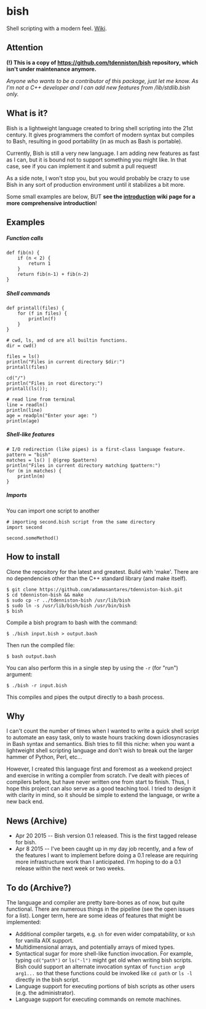 # bish

Shell scripting with a modern feel. [Wiki](https://github.com/adamasantares/tdenniston-bish/wiki/Bish-Wiki).

## Attention

**(!) This is a copy of https://github.com/tdenniston/bish repository, which isn't under maintenance anymore.**

*Anyone who wants to be a contributor of this package, just let me know. As I'm not a C++ developer and I can add new features from /lib/stdlib.bish only.*

## What is it?

Bish is a lightweight language created to bring shell scripting into the 21st century. It gives programmers the comfort of modern syntax but compiles to Bash, resulting in good portability (in as much as Bash is portable).

Currently, Bish is still a very new language. I am adding new features as fast as I can, but it is bound not to support something you might like. In that case, see if you can implement it and submit a pull request!

As a side note, I won't stop you, but you would probably be crazy to use Bish in any sort of production environment until it stabilizes a bit more.

Some small examples are below, BUT **see the [introduction](https://github.com/adamasantares/tdenniston-bish/wiki/Bish-Wiki) wiki page for a more comprehensive introduction**!

## Examples

##### Function calls

```
def fib(n) {
    if (n < 2) {
        return 1
    }
    return fib(n-1) + fib(n-2)
}
```

##### Shell commands

```
def printall(files) {
    for (f in files) {
        println(f)
    }
}

# cwd, ls, and cd are all builtin functions.
dir = cwd()

files = ls()
println("Files in current directory $dir:")
printall(files)

cd("/")
println("Files in root directory:")
printall(ls());

# read line from terminal
line = readln()
println(line)
age = readpln("Enter your age: ")
println(age)
```

##### Shell-like features

```
# I/O redirection (like pipes) is a first-class language feature.
pattern = "bish"
matches = ls() | @(grep $pattern)
println("Files in current directory matching $pattern:")
for (m in matches) {
    println(m)
}
```

##### Imports

You can import one script to another

```
# importing second.bish script from the same directory
import second

second.someMethod()
```

## How to install

Сlone the repository for the latest and greatest.
Build with 'make'. There are no dependencies other than the C++ standard library (and make itself).

```
$ git clone https://github.com/adamasantares/tdenniston-bish.git
$ cd tdenniston-bish && make
$ sudo cp -r ../tdenniston-bish /usr/lib/bish
$ sudo ln -s /usr/lib/bish/bish /usr/bin/bish
$ bish
```

Compile a bish program to bash with the command:

```
$ ./bish input.bish > output.bash
```

Then run the compiled file:

```
$ bash output.bash
```

You can also perform this in a single step by using the `-r` (for "run") argument:

```
$ ./bish -r input.bish
```

This compiles and pipes the output directly to a bash process.

## Why

I can't count the number of times when I wanted to write a quick shell script to automate an easy task, only to waste hours tracking down idiosyncrasies in Bash syntax and semantics. Bish tries to fill this niche: when you want a lightweight shell scripting language and don't wish to break out the larger hammer of Python, Perl, etc...

However, I created this language first and foremost as a weekend project and exercise in writing a compiler from scratch. I've dealt with pieces of compilers before, but have never written one from start to finish. Thus, I hope this project can also serve as a good teaching tool. I tried to design it with clarity in mind, so it should be simple to extend the language, or write a new back end.

## News (Archive)

* Apr 20 2015 -- Bish version 0.1 released. This is the first tagged release for bish.
* Apr 8 2015 -- I've been caught up in my day job recently, and a few of the features I want to implement before doing a 0.1 release are requiring more infrastructure work than I anticipated. I'm hoping to do a 0.1 release within the next week or two weeks.

## To do (Archive?)

The language and compiler are pretty bare-bones as of now, but quite functional. There are numerous things in the pipeline (see the open issues for a list). Longer term, here are some ideas of features that might be implemented:

* Additional compiler targets, e.g. `sh` for even wider compatability, or `ksh` for vanilla AIX support.
* Multidimensional arrays, and potentially arrays of mixed types.
* Syntactical sugar for more shell-like function invocation. For example, typing `cd("path")` or `ls("-l")` might get old when writing bish scripts. Bish could support an alternate invocation syntax of `function arg0 arg1...` so that these functions could be invoked like `cd path` or `ls -l` directly in the bish script.
* Language support for executing portions of bish scripts as other users (e.g. the administrator).
* Language support for executing commands on remote machines.
